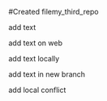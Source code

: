 ﻿#Created filemy_third_repo

add text

add text on web

add text locally

add text in new branch

add local conflict
